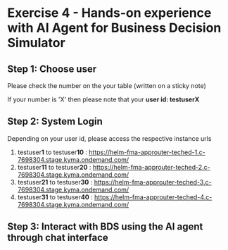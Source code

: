 # Exercise 4 - Hands-on experience with AI Agent for Business Decision Simulator

## Step 1: Choose user

Please check the number on the your table (written on a sticky note)

If your number is 'X' then please note that your **user id: testuserX**

## Step 2: System Login

Depending on your user id, please access the respective instance urls

1. testuser**1** to testuser**10** : https://helm-fma-approuter-teched-1.c-7698304.stage.kyma.ondemand.com/
2. testuser**11** to testuser**20** : https://helm-fma-approuter-teched-2.c-7698304.stage.kyma.ondemand.com/
3. testuser**21** to testuser**30** : https://helm-fma-approuter-teched-3.c-7698304.stage.kyma.ondemand.com/
4. testuser**31** to testuser**40** : https://helm-fma-approuter-teched-4.c-7698304.stage.kyma.ondemand.com/

## Step 3: Interact with BDS using the AI agent through chat interface
